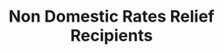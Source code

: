 ---
schema: default
title: Non Domestic Rates Relief Recipients
organization: Angus Council
notes: >-
    List of Non Domestic Rates Reliefs (excluding personal data) awarded in respect of the Financial Year 2020/21 as at 26 February 2021. From the Financial Year 2021/22 details will be published on a quarterly basis in June, September, December and March.
resources:
  - name: Non Domestic Rates Relief Recipients XLSX
  - url: >-
      http://opendata.angus.gov.uk/dataset/6ad899f5-569b-4f22-a024-004c9318ede9/resource/ae5ec675-1271-40a4-9998-6f619da40d7b/download/non_domestic_rates_relief_recipients_feb_2021.xlsx
  - format: XLSX
license: UK Open Government Licence (OGL)
category:

  - Relief Recipients
  - Relief Statistics
  - Reliefs
  - local government
  - non-domestic rates
  - tax relief
maintainer: Angus Council
maintainer_email: someone@example.com
---